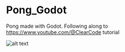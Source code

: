 # Pong_Godot
Pong made with Godot. Following along to https://www.youtube.com/@ClearCode tutorial

![alt text](https://github.com/altheaHicks/Pong_Godot/blob/main/gamePrevSnip.PNG.import.jpg?raw=true)
